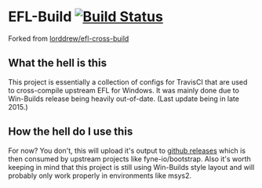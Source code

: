 # EFL-Build [![Build Status](https://travis-ci.com/zet4/efl-build.svg?branch=master)](https://travis-ci.com/zet4/efl-build)

Forked from [lorddrew/efl-cross-build](https://git.enlightenment.org/devs/lorddrew/efl-cross-build.git/)

## What the hell is this

This project is essentially a collection of configs for TravisCI that are used to cross-compile upstream EFL for Windows.
It was mainly done due to Win-Builds release being heavily out-of-date. (Last update being in late 2015.)

## How the hell do I use this

For now? You don't, this will upload it's output to [github releases](https://github.com/zet4/efl-build/releases/latest) which is then consumed by upstream projects like fyne-io/bootstrap. Also it's worth keeping in mind that this project is still using Win-Builds style layout and will probably only work properly in environments like msys2.